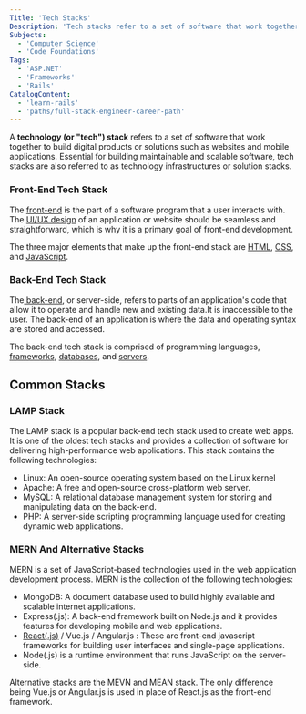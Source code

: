 ```yaml
---
Title: 'Tech Stacks'
Description: 'Tech stacks refer to a set of software that work together to build digital products or solutions such as websites or mobile applications.'
Subjects:
  - 'Computer Science'
  - 'Code Foundations'
Tags:
  - 'ASP.NET'
  - 'Frameworks'
  - 'Rails'
CatalogContent:
  - 'learn-rails'
  - 'paths/full-stack-engineer-career-path'
---
```


A **technology (or "tech") stack** refers to a set of software that work together to build digital products or solutions such as websites and mobile applications. Essential for building maintainable and scalable software, tech stacks are also referred to as technology infrastructures or solution stacks.

### Front-End Tech Stack

The [front-end](https://www.codecademy.com/resources/docs/general/front-end) is the part of a software program that a user interacts with. The [UI/UX design](https://www.codecademy.com/resources/docs/uiux) of an application or website should be seamless and straightforward, which is why it is a primary goal of front-end development.

The three major elements that make up the front-end stack are [HTML](https://www.codecademy.com/resources/docs/html), [CSS](https://www.codecademy.com/resources/docs/css), and [JavaScript](https://www.codecademy.com/resources/docs/javascript).

### Back-End Tech Stack

The[ back-end](https://www.codecademy.com/resources/docs/general/back-end), or server-side, refers to parts of an application's code that allow it to operate and handle new and existing data.It is inaccessible to the user. The back-end of an application is where the data and operating syntax are stored and accessed.

The back-end tech stack is comprised of programming languages, [frameworks](https://www.codecademy.com/resources/docs/general/framework), [databases](https://www.codecademy.com/resources/docs/general/database), and [servers](https://www.codecademy.com/resources/docs/general/server).

## Common Stacks

### LAMP Stack

The LAMP stack is a popular back-end tech stack used to create web apps. It is one of the oldest tech stacks and provides a collection of software for delivering high-performance web applications. This stack contains the following technologies:

- Linux: An open-source operating system based on the Linux kernel
- Apache: A free and open-source cross-platform web server.
- MySQL: A relational database management system for storing and manipulating data on the back-end.
- PHP: A server-side scripting programming language used for creating dynamic web applications.

### MERN And Alternative Stacks

MERN is a set of JavaScript-based technologies used in the web application development process. MERN is the collection of the following technologies:

- MongoDB: A document database used to build highly available and scalable internet applications.
- Express(.js): A back-end framework built on Node.js and it provides features for developing mobile and web applications.
- [React(.js)](https://www.codecademy.com/resources/docs/react) / Vue.js / Angular.js : These are front-end javascript frameworks for building user interfaces and single-page applications.
- Node(.js) is a runtime environment that runs JavaScript on the server-side.
 
 Alternative stacks are the MEVN and MEAN stack. The only difference being Vue.js or Angular.js is used in place of React.js as the front-end framework.